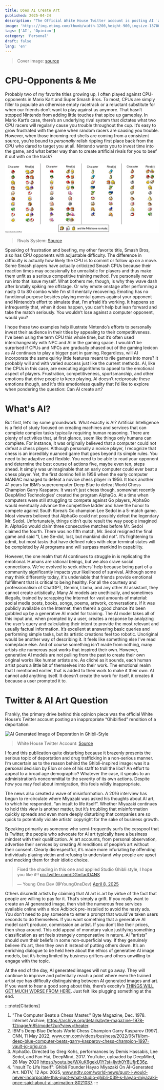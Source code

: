 ```yaml
---
title: Does AI Create Art
published: 2025-04-24
description: "The Official White House Twitter account is posting AI 'art'. Let's talk about that."
image: 'https://img.etimg.com/thumb/width-1200,height-900,imgsize-137008,resizemode-75,msid-118635655/news/international/global-trends/white-house-removes-russian-state-media-reporter-from-oval-office-official-says.jpg'
tags: ['AI', 'Opinion']
category: 'Personal'
draft: false 
lang: 'en'
---
```


> Cover image: [source](https://img.etimg.com/thumb/width-1200,height-900,imgsize-137008,resizemode-75,msid-118635655/news/international/global-trends/white-house-removes-russian-state-media-reporter-from-oval-office-official-says.jpg) 


# CPU-Opponents & Me
Probably two of my favorite titles growing up, I often played against CPU-opponents in Mario Kart and Super Smash Bros. To most, CPUs are simply filler to populate an otherwise empty racetrack or a reluctant substitute for when our friends don’t want to play against us anymore. That hasn’t stopped Nintendo from adding little touches that spice up gameplay. In Mario Kart’s case, there’s an underlying rival system that dictates what two CPU racers will regularly cause you trouble throughout the cup. It’s easy to grow frustrated with the game when random racers are causing you trouble. However, when those incoming red shells are coming from a consistent source, you’re bound to *personally* relish ripping first place back from the CPU who dared to target you at all. Nintendo wants you to invest time into the game, and what better way than to create artificial rivals for you to beef it out with on the track? 

![Mario Kart 8 Deluxe: Rivals System](src/content/posts/imgs/can-ai-make-art-img1.jpg)
> Rivals System: [Source](https://www.reddit.com/r/mariokart/comments/v6eo5b/heres_a_cpu_rival_chart_for_mario_kart_8_deluxe/)

Speaking of frustration and beefing, my other favorite title, Smash Bros, also has CPU opponents with adjustable difficulty. The difference in difficulty is actually how likely the CPU is to commit or follow up on a move. Some Smash players have actually criticized Smash CPUs because their reaction times may occasionally be unrealistic for players and thus make them unfit as a serious competitive training method. I’ve personally never run into that issue myself. What bothers me, though, is why they wave dash after brutally spiking me offstage. Or why emote onstage after performing a nasty 0 to 80 combo while I’m still mentally recovering. Emoting has no functional purpose besides playing mental games against your opponent and Nintendo’s effort to simulate that, I’m afraid it’s working. It happens so infrequently that, when it does happen, you can’t help but lean forward and take the match seriously. You wouldn’t lose against a computer opponent, would you? 

I hope these two examples help illustrate Nintendo’s efforts to personally invest their audience in their titles by appealing to their competitiveness. I’ve been using the term CPU this whole time, but it’s often used interchangeably with NPC and AI in the gaming space. I wouldn’t be surprised if CPUs and NPCs are gradually phased out of the gaming lexicon as AI continues to play a bigger part in gaming. Regardless, will AI incorporate the same quirky little features meant to rile gamers into more? It probably will and with varied success just like the current methods. AI, like the CPUs in this case, are executing algorithms to appeal to the emotional aspect of players. Frustration, competitiveness, sportsmanship, and other emotions that drive people to keep playing. AI doesn’t reciprocate these emotions though, and it's this emotionless quality that I’d like to explore when pondering the question: Can AI create art?

# What's AI?
But first, let’s lay some groundwork. What exactly is AI? Artificial Intelligence is a field of study focused on creating machines and services that can complete complex tasks typically requiring human reasoning. There are plenty of activities that, at first glance, seem like things only humans can complete. For instance, it was originally believed that a computer could not defeat a chess player. Although personally a novice player, I recognize that chess is an incredibly nuanced game that goes beyond its simple rules. You need to be adaptive and flexible. You need to be able to read your opponent and determine the best course of actions five, maybe even ten, steps ahead. It simply was unimaginable that an early computer could ever beat a chess player. Yet, the first domino fell in 1956 when the early computer MANIAC managed to defeat a novice chess player in 1956. It took another 41 years for IBM’s supercomputer Deep Blue to defeat World Chess Champion Garry Kasparov. It wasn’t just chess though, somewhat recently DeepMind Technologies’ created the program AlphaGo. At a time when computers were still struggling to compete against Go players, AlphaGo would eventually advance the competitive ladder and have the honor to compete against South Korea’s Go champion Lee Sedol in a 5-match game. Most viewers believed that AlphaGo could not possibly defeat the legendary Mr. Sedol. Unfortunately, things didn’t quite result the way people imagined it. AlphaGo would claim three consecutive matches before Mr. Sedol claimed the fourth. There was no fifth match, Mr. Sedol resigned the final game and said “I, Lee Se-dol, lost, but mankind did not”. It’s frightening to admit, but most tasks that have defined rules with clear terminal states will be completed by AI programs and will surpass mankind in capability. 

However, the one realm that AI continues to struggle in is replicating the emotional. Humans are rational beings, but we also crave social connections. We’ve evolved to seek others' help because being part of a community significantly impacts your likelihood of survival. Although some may think differently today, it's undeniable that friends provide emotional fulfillment that is critical to being healthy. For all the courtesy and professionalism of ChatGPT, Gemini, Llama, and any other AI assistant, they cannot create artistically. Many AI models are unethically, and sometimes illegally, trained by scrapping the Internet for vast amounts of material: social media posts, books, songs, poems, artwork, conversations. If it was publicly available on the Internet, then there’s a good chance it’s been gobbled up by a generative AI model for training. The AI model takes all of this input and, when prompted by a user, creates a response by analyzing the user’s query and calculating their intent to provide the most relevant and usually factual information. It’s excellent at answering basic queries and performing simple tasks, but its artistic creations feel too robotic. Unoriginal would be another way of describing it. It feels like something else I’ve read someplace else. And of course something isn’t made from nothing, many artists cite numerous past works that inspired their own. However, generative AI models are not pulling from the past to create their own original works like human artists are. As cliché as it sounds, each human artist pours a little bit of themselves into their work. The emotional realm that I mentioned earlier, that is added to their work to make it their own. AI cannot add anything itself. It doesn’t create the work for itself, it creates it because a user prompted it to.

# Twitter & AI Art Question
Frankly, the primary drive behind this opinion piece was the official White House’s Twitter account posting an inappropriate “Ghiblified” rendition of a deportation. 

![AI Generated Image of Deporation in Ghibli-Style](https://pbs.twimg.com/media/GnEZZnzXwAEo_On?format=jpg&name=medium)
> White House Twitter Account: [Source](https://x.com/WhiteHouse/status/1905332049021415862)

I found this publication quite disturbing because it brazenly presents the serious topic of deportation and drug trafficking in a non-serious manner. I’m uncertain as to the reason behind the Ghibli-inspired image: was it a personal decision by Elon or one of his staff to troll the libs? An effort to appeal to a broad age demographic? Whatever the case, it speaks to an administration’s noncommittal to the severity of its own actions. Despite how you may feel about immigration, this feels wildly inappropriate. 

The news also created a wave of misinformation. A 2016 interview has begun to re-circulate where Miyazaki was asked his thoughts about AI art, to which he responded, “an insult to life itself”. Whether Miyazaki continues to hold this view is another matter, but it’s troubling that misinformation quickly spreads and even more deeply disturbing that companies are so quick to potentially violate artists’ copyright for the sake of business growth. 

Speaking primarily as someone who semi-frequently surfs the cesspool that is Twitter, the people who advocate for AI art typically have a business mindset with their qualification. AI art accounts, from personal observation, advertise their services by creating AI renditions of people’s art without their consent. Clearly disrespectful, it’s made more infuriating by offending individuals playing victim and refusing to understand why people are upset and mocking them for their idiotic choice. 

<blockquote class="twitter-tweet"><p lang="en" dir="ltr">Fixed the shading in this one and applied Studio Ghibli style, I hope you like it!! <a href="https://t.co/DGmtadO4NS">pic.twitter.com/DGmtadO4NS</a></p>&mdash; Young One Dev (@YoungOneDev) <a href="https://twitter.com/YoungOneDev/status/1909677557382787081?ref_src=twsrc%5Etfw">April 8, 2025</a></blockquote> <script async src="https://platform.twitter.com/widgets.js" charset="utf-8"></script> 


Others discredit artists by claiming that AI art is art by virtue of the fact that people are willing to pay for it. That’s simply a grift. If you really want to create an AI generated image, then visit the numerous free services available online with a nice Adblock pre-installed to avoid the nasty ads. You don’t need to pay someone to enter a prompt that would’ve taken users seconds to do themselves. If you want something that a generative AI model can’t produce, commission an artist. If you don’t like their prices, then shop around. This odd appeal of monetary value justifying something classification as art feels strangely compensative in nature. AI “artists” should own their beliefs in some non-superficial way. If they genuinely believe it’s art, then they own it instead of putting others down. It’s an enriching dialogue to be held here about the ethics of generative AI image models, but it’s being limited by business grifters and others unwilling to engage with the topic. 

At the end of the day, AI generated images will not go away. They will continue to improve and potentially reach a point where even the trained artist eye has difficulty distinguishing between AI generated images and art. If you want to hear a good song about this, there’s exocity’s [THINGS WILL GET MUCH WORSE FROM HERE](https://youtu.be/1400fzt0SHU?si=Bxaabl1XSb-tdzp3). Just felt like plugging something at the end. 


::::note[Citations]
1. "The Computer Beats a Chess Master." Byte Magazine, Dec. 1978. Internet Archive, https://archive.org/details/byte-magazine-1978-12/page/n85/mode/2up?view=theater. 
2. IBM's Deep Blue Defeats World Chess Champion Garry Kasparov (1997). CNN, 11 May 2022, www.cnn.com/videos/business/2022/05/11/ibm-deep-blue-computer-beats-garry-kasparov-chess-champion-1997-vault-jg-orig.cnn. 
3. AlphaGo. Directed by Greg Kohs, performances by Demis Hassabis, Lee Sedol, and Fan Hui, DeepMind, 2017. YouTube, uploaded by DeepMind, 28 May 2020 https://youtu.be/WXuK6gekU1Y?si=ljvth0Y8UfjrE36z. 
4. "Insult To Life Itself": Ghibli Founder Hayao Miyazaki On AI-Generated Art. NDTV, 12 Apr. 2025, www.ndtv.com/world-news/quot-i-would-never-incorporate-this-quot-what-studio-ghibli-039-s-hayao-miyazaki-once-said-about-ai-animation-8021037.
:::
